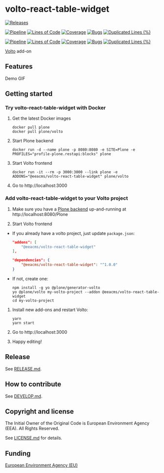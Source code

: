 # volto-react-table-widget

[![Releases](https://img.shields.io/github/v/release/eea/volto-react-table-widget)](https://github.com/eea/volto-react-table-widget/releases)

[![Pipeline](https://ci.eionet.europa.eu/buildStatus/icon?job=volto-addons%2Fvolto-react-table-widget%2Fmaster&subject=master)](https://ci.eionet.europa.eu/view/Github/job/volto-addons/job/volto-react-table-widget/job/master/display/redirect)
[![Lines of Code](https://sonarqube.eea.europa.eu/api/project_badges/measure?project=volto-react-table-widget-master&metric=ncloc)](https://sonarqube.eea.europa.eu/dashboard?id=volto-react-table-widget-master)
[![Coverage](https://sonarqube.eea.europa.eu/api/project_badges/measure?project=volto-react-table-widget-master&metric=coverage)](https://sonarqube.eea.europa.eu/dashboard?id=volto-react-table-widget-master)
[![Bugs](https://sonarqube.eea.europa.eu/api/project_badges/measure?project=volto-react-table-widget-master&metric=bugs)](https://sonarqube.eea.europa.eu/dashboard?id=volto-react-table-widget-master)
[![Duplicated Lines (%)](https://sonarqube.eea.europa.eu/api/project_badges/measure?project=volto-react-table-widget-master&metric=duplicated_lines_density)](https://sonarqube.eea.europa.eu/dashboard?id=volto-react-table-widget-master)

[![Pipeline](https://ci.eionet.europa.eu/buildStatus/icon?job=volto-addons%2Fvolto-react-table-widget%2Fdevelop&subject=develop)](https://ci.eionet.europa.eu/view/Github/job/volto-addons/job/volto-react-table-widget/job/develop/display/redirect)
[![Lines of Code](https://sonarqube.eea.europa.eu/api/project_badges/measure?project=volto-react-table-widget-develop&metric=ncloc)](https://sonarqube.eea.europa.eu/dashboard?id=volto-react-table-widget-develop)
[![Coverage](https://sonarqube.eea.europa.eu/api/project_badges/measure?project=volto-react-table-widget-develop&metric=coverage)](https://sonarqube.eea.europa.eu/dashboard?id=volto-react-table-widget-develop)
[![Bugs](https://sonarqube.eea.europa.eu/api/project_badges/measure?project=volto-react-table-widget-develop&metric=bugs)](https://sonarqube.eea.europa.eu/dashboard?id=volto-react-table-widget-develop)
[![Duplicated Lines (%)](https://sonarqube.eea.europa.eu/api/project_badges/measure?project=volto-react-table-widget-develop&metric=duplicated_lines_density)](https://sonarqube.eea.europa.eu/dashboard?id=volto-react-table-widget-develop)


[Volto](https://github.com/plone/volto) add-on

## Features

Demo GIF

## Getting started

### Try volto-react-table-widget with Docker

1. Get the latest Docker images

   ```
   docker pull plone
   docker pull plone/volto
   ```

1. Start Plone backend
   ```
   docker run -d --name plone -p 8080:8080 -e SITE=Plone -e PROFILES="profile-plone.restapi:blocks" plone
   ```

1. Start Volto frontend

   ```
   docker run -it --rm -p 3000:3000 --link plone -e ADDONS="@eeacms/volto-react-table-widget" plone/volto
   ```

1. Go to http://localhost:3000

### Add volto-react-table-widget to your Volto project

1. Make sure you have a [Plone backend](https://plone.org/download) up-and-running at http://localhost:8080/Plone

1. Start Volto frontend

* If you already have a volto project, just update `package.json`:

   ```JSON
   "addons": [
       "@eeacms/volto-react-table-widget"
   ],

   "dependencies": {
       "@eeacms/volto-react-table-widget": "^1.0.0"
   }
   ```

* If not, create one:

   ```
   npm install -g yo @plone/generator-volto
   yo @plone/volto my-volto-project --addon @eeacms/volto-react-table-widget
   cd my-volto-project
   ```

1. Install new add-ons and restart Volto:

   ```
   yarn
   yarn start
   ```

1. Go to http://localhost:3000

1. Happy editing!

## Release

See [RELEASE.md](https://github.com/eea/volto-react-table-widget/blob/master/RELEASE.md).

## How to contribute

See [DEVELOP.md](https://github.com/eea/volto-react-table-widget/blob/master/DEVELOP.md).

## Copyright and license

The Initial Owner of the Original Code is European Environment Agency (EEA).
All Rights Reserved.

See [LICENSE.md](https://github.com/eea/volto-react-table-widget/blob/master/LICENSE.md) for details.

## Funding

[European Environment Agency (EU)](http://eea.europa.eu)

